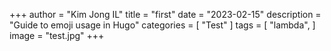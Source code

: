 +++
author = "Kim Jong IL"
title = "first"
date = "2023-02-15"
description = "Guide to emoji usage in Hugo"
categories = [
    "Test"
]
tags = [
    "lambda",
]
image = "test.jpg"
+++

